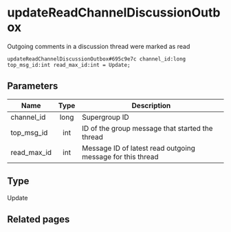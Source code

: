 # updateReadChannelDiscussionOutbox
Outgoing comments in a discussion thread were marked as read

```
updateReadChannelDiscussionOutbox#695c9e7c channel_id:long top_msg_id:int read_max_id:int = Update;
```

## Parameters
| Name | Type | Description |
| ---- | :----: | ----------- |
| channel_id | long | Supergroup ID |
| top_msg_id | int | ID of the group message that started the thread |
| read_max_id | int | Message ID of latest read outgoing message for this thread |


## Type
Update

## Related pages
